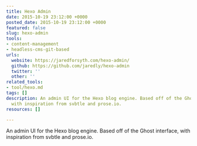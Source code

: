 ```yaml
---
title: Hexo Admin
date: 2015-10-19 23:12:00 +0000
posted_date: 2015-10-19 23:12:00 +0000
featured: false
slug: hexo-admin
tools:
- content-management
- headless-cms-git-based
urls:
  website: https://jaredforsyth.com/hexo-admin/
  github: https://github.com/jaredly/hexo-admin
  twitter: ''
  other: ''
related_tools:
- tool/hexo.md
tags: []
description: An admin UI for the Hexo blog engine. Based off of the Ghost interface,
  with inspiration from svbtle and prose.io.
resources: []

---
```

An admin UI for the Hexo blog engine. Based off of the Ghost interface, with inspiration from svbtle and prose.io.
